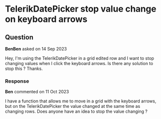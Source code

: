 # TelerikDatePicker stop value change on keyboard arrows

## Question

**BenBen** asked on 14 Sep 2023

Hey, I'm using the TelerikDatePicker in a grid edited row and I want to stop changing values when I click the keyboard arrows. Is there any solution to stop this ? Thanks.

### Response

**Ben** commented on 11 Oct 2023

I have a function that allows me to move in a grid with the keyboard arrows, but on the TelerikDatePicker the value changed at the same time as changing rows. Does anyone have an idea to stop the value changing ?
